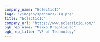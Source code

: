 ```yaml
---
company_name: "EclecticIQ"
logo: "/images/sponsors/EIQ.png"
title: "EclecticIQ"
company_url: "https://www.eclecticiq.com/"
pgb_rep_name: "Marko Dragolievic"
pgb_rep_title: "VP of Technology"
---
```

